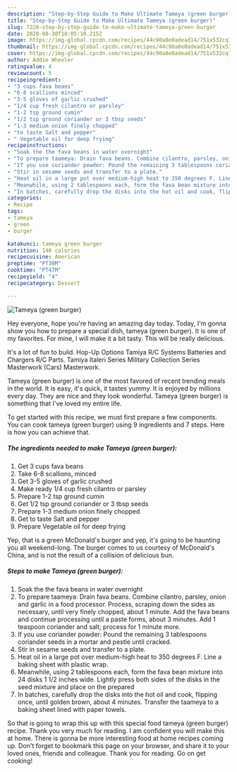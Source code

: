 ```yaml
---
description: "Step-by-Step Guide to Make Ultimate Tameya (green burger)"
title: "Step-by-Step Guide to Make Ultimate Tameya (green burger)"
slug: 7228-step-by-step-guide-to-make-ultimate-tameya-green-burger
date: 2020-08-30T18:05:10.215Z
image: https://img-global.cpcdn.com/recipes/44c90a8e0adead14/751x532cq70/tameya-green-burger-recipe-main-photo.jpg
thumbnail: https://img-global.cpcdn.com/recipes/44c90a8e0adead14/751x532cq70/tameya-green-burger-recipe-main-photo.jpg
cover: https://img-global.cpcdn.com/recipes/44c90a8e0adead14/751x532cq70/tameya-green-burger-recipe-main-photo.jpg
author: Addie Wheeler
ratingvalue: 4
reviewcount: 5
recipeingredient:
- "3 cups fava beans"
- "6-8 scallions minced"
- "3-5 gloves of garlic crushed"
- "1/4 cup fresh cilantro or parsley"
- "1-2 tsp ground cumin"
- "1/2 tsp ground coriander or 3 tbsp seeds"
- "1-3 medium onion finely chopped"
- "to taste Salt and pepper"
- " Vegetable oil for deep frying"
recipeinstructions:
- "Soak the the fava beans in water overnight"
- "To prepare taameya: Drain fava beans. Combine cilantro, parsley, onion and garlic in a food processor. Process, scraping down the sides as necessary, until very finely chopped, about 1 minute. Add the fava beans and continue processing until a paste forms, about 3 minutes. Add 1 teaspoon coriander and salt; process for 1 minute more."
- "If you use coriander powder: Pound the remaining 3 tablespoons coriander seeds in a mortar and pestle until cracked."
- "Stir in sesame seeds and transfer to a plate."
- "Heat oil in a large pot over medium-high heat to 350 degrees F. Line a baking sheet with plastic wrap."
- "Meanwhile, using 2 tablespoons each, form the fava bean mixture into 24 disks 1 1/2 inches wide. Lightly press both sides of the disks in the seed mixture and place on the prepared"
- "In batches, carefully drop the disks into the hot oil and cook, flipping once, until golden brown, about 4 minutes. Transfer the taameya to a baking sheet lined with paper towels."
categories:
- Recipe
tags:
- tameya
- green
- burger

katakunci: tameya green burger 
nutrition: 140 calories
recipecuisine: American
preptime: "PT30M"
cooktime: "PT47M"
recipeyield: "4"
recipecategory: Dessert

---
```



![Tameya (green burger)](https://img-global.cpcdn.com/recipes/44c90a8e0adead14/751x532cq70/tameya-green-burger-recipe-main-photo.jpg)

Hey everyone, hope you're having an amazing day today. Today, I'm gonna show you how to prepare a special dish, tameya (green burger). It is one of my favorites. For mine, I will make it a bit tasty. This will be really delicious.

It&#39;s a lot of fun to build. Hop-Up Options Tamiya R/C Systems Batteries and Chargers R/C Parts. Tamiya Italeri Series Military Collection Series Masterwork (Cars) Masterwork.

Tameya (green burger) is one of the most favored of recent trending meals in the world. It is easy, it's quick, it tastes yummy. It is enjoyed by millions every day. They are nice and they look wonderful. Tameya (green burger) is something that I've loved my entire life.


To get started with this recipe, we must first prepare a few components. You can cook tameya (green burger) using 9 ingredients and 7 steps. Here is how you can achieve that.

<!--inarticleads1-->

##### The ingredients needed to make Tameya (green burger):

1. Get 3 cups fava beans
1. Take 6-8 scallions, minced
1. Get 3-5 gloves of garlic crushed
1. Make ready 1/4 cup fresh cilantro or parsley
1. Prepare 1-2 tsp ground cumin
1. Get 1/2 tsp ground coriander or 3 tbsp seeds
1. Prepare 1-3 medium onion finely chopped
1. Get to taste Salt and pepper
1. Prepare  Vegetable oil for deep frying


Yep, that is a green McDonald&#39;s burger and yep, it&#39;s going to be haunting you all weekend-long. The burger comes to us courtesy of McDonald&#39;s China, and is not the result of a collision of delicious bun. 

<!--inarticleads2-->

##### Steps to make Tameya (green burger):

1. Soak the the fava beans in water overnight
1. To prepare taameya: Drain fava beans. Combine cilantro, parsley, onion and garlic in a food processor. Process, scraping down the sides as necessary, until very finely chopped, about 1 minute. Add the fava beans and continue processing until a paste forms, about 3 minutes. Add 1 teaspoon coriander and salt; process for 1 minute more.
1. If you use coriander powder: Pound the remaining 3 tablespoons coriander seeds in a mortar and pestle until cracked.
1. Stir in sesame seeds and transfer to a plate.
1. Heat oil in a large pot over medium-high heat to 350 degrees F. Line a baking sheet with plastic wrap.
1. Meanwhile, using 2 tablespoons each, form the fava bean mixture into 24 disks 1 1/2 inches wide. Lightly press both sides of the disks in the seed mixture and place on the prepared
1. In batches, carefully drop the disks into the hot oil and cook, flipping once, until golden brown, about 4 minutes. Transfer the taameya to a baking sheet lined with paper towels.




So that is going to wrap this up with this special food tameya (green burger) recipe. Thank you very much for reading. I am confident you will make this at home. There is gonna be more interesting food at home recipes coming up. Don't forget to bookmark this page on your browser, and share it to your loved ones, friends and colleague. Thank you for reading. Go on get cooking!
